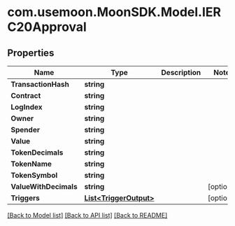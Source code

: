 # com.usemoon.MoonSDK.Model.IERC20Approval

## Properties

| Name                  | Type                                         | Description | Notes       |
| --------------------- | -------------------------------------------- | ----------- | ----------- |
| **TransactionHash**   | **string**                                   |             |             |
| **Contract**          | **string**                                   |             |             |
| **LogIndex**          | **string**                                   |             |             |
| **Owner**             | **string**                                   |             |             |
| **Spender**           | **string**                                   |             |             |
| **Value**             | **string**                                   |             |             |
| **TokenDecimals**     | **string**                                   |             |             |
| **TokenName**         | **string**                                   |             |             |
| **TokenSymbol**       | **string**                                   |             |             |
| **ValueWithDecimals** | **string**                                   |             | \[optional] |
| **Triggers**          | [**List\<TriggerOutput>**](TriggerOutput.md) |             | \[optional] |

[\[Back to Model list\]](./#documentation-for-models) [\[Back to API list\]](./#documentation-for-api-endpoints) [\[Back to README\]](./)
